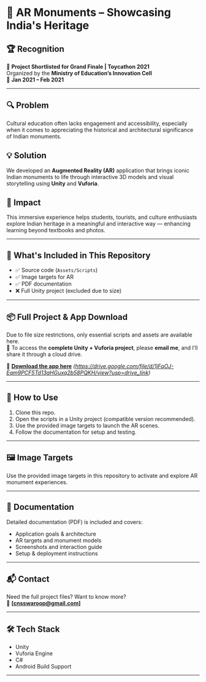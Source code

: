 # 🕌 AR Monuments – Showcasing India's Heritage

## 🏆 Recognition
🎉 **Project Shortlisted for Grand Finale | Toycathon 2021**  
Organized by the **Ministry of Education’s Innovation Cell**  
📅 **Jan 2021 – Feb 2021**

---

## 🔍 Problem
Cultural education often lacks engagement and accessibility, especially when it comes to appreciating the historical and architectural significance of Indian monuments.

## 💡 Solution
We developed an **Augmented Reality (AR)** application that brings iconic Indian monuments to life through interactive 3D models and visual storytelling using **Unity** and **Vuforia**.

## 🎯 Impact
This immersive experience helps students, tourists, and culture enthusiasts explore Indian heritage in a meaningful and interactive way — enhancing learning beyond textbooks and photos.

---

## 📁 What's Included in This Repository

- ✅ Source code (`Assets/Scripts`)
- ✅ Image targets for AR
- ✅ PDF documentation
- ❌ Full Unity project (excluded due to size)

---

## 📦 Full Project & App Download

Due to file size restrictions, only essential scripts and assets are available here.  
📩 To access the **complete Unity + Vuforia project**, please **email me**, and I’ll share it through a cloud drive.

📱 **[Download the app here](#)** *(https://drive.google.com/file/d/1jFqOJ-Eqm9PCF5Td13aHGuxq2b58PQKH/view?usp=drive_link)*

---

## 🧭 How to Use

1. Clone this repo.
2. Open the scripts in a Unity project (compatible version recommended).
3. Use the provided image targets to launch the AR scenes.
4. Follow the documentation for setup and testing.

---

## 🖼️ Image Targets

Use the provided image targets in this repository to activate and explore AR monument experiences.

---

## 📄 Documentation

Detailed documentation (PDF) is included and covers:
- Application goals & architecture
- AR targets and monument models
- Screenshots and interaction guide
- Setup & deployment instructions

---

## 📬 Contact

Need the full project files? Want to know more?  
📧 **[cnsswaroop@gmail.com]**

---

## 🛠️ Tech Stack

- Unity
- Vuforia Engine
- C#
- Android Build Support

---

